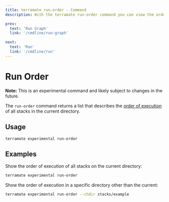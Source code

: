 ```yaml
---
title: terramate run-order - Command
description: With the terramate run-order command you can view the order of execution of all stacks.

prev:
  text: 'Run Graph'
  link: '/cmdline/run-graph'

next:
  text: 'Run'
  link: '/cmdline/run'
---
```


# Run Order

**Note:** This is an experimental command and likely subject to changes in the future.

The `run-order` command returns a list that describes the [order of execution](../orchestration/index.md)
of all stacks in the current directory. 

## Usage

`terramate experimental run-order`

## Examples

Show the order of execution of all stacks on the current directory:

```bash
terramate experimental run-order
```

Show the order of execution in a specific directory other than the current:

```bash
terramate experimental run-order --chdir stacks/example
```
